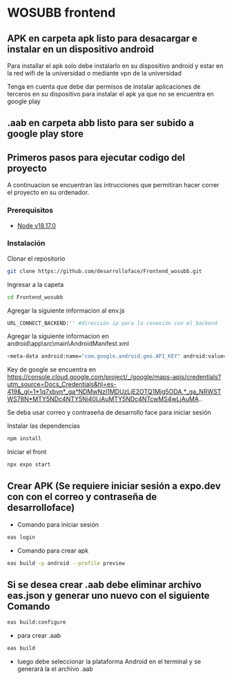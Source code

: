 # WOSUBB frontend

## APK en carpeta apk listo para desacargar e instalar en un dispositivo android

Para installar el apk solo debe instalarlo en su dispositivo android y estar en la red wifi de la universidad o mediante vpn de la universidad

Tenga en cuenta que debe dar permisos de instalar aplicaciones de terceros en su dispositivo para instalar el apk ya que no se encuentra en
google play

## .aab en carpeta abb listo para ser subido a google play store

## Primeros pasos para ejecutar codigo del proyecto

A continuacion se encuentran las intrucciones que permitiran hacer correr el proyecto en su ordenador.

### Prerequisitos

- [Node v18.17.0](https://nodejs.org/es/)

### Instalación

Clonar el repositorio

```bash
git clone https://github.com/desarrolloface/Frontend_wosubb.git
```

Ingresar a la capeta

```bash
cd Frontend_wosubb
```

Agregar la siguiente informacion al env.js

```bash
URL_CONNECT_BACKEND:'' #dirección ip para la conexión con el backend
```

Agregar la siguiente informacion en android\app\src\main\AndroidManifest.xml

```bash
<meta-data android:name="com.google.android.geo.API_KEY" android:value="key aqui"/> #key api google maps
```

Key de google se encuentra en https://console.cloud.google.com/project/_/google/maps-apis/credentials?utm_source=Docs_Credentials&hl=es-419&_gl=1*1q7xbvn*_ga*NDMwNzI1MDUzLjE2OTQ1Mjg5ODA.*_ga_NRWSTWS78N*MTY5NDc4NTY5Ni40LjAuMTY5NDc4NTcwMS4wLjAuMA..

Se deba usar correo y contraseña de desarrollo face para iniciar sesión

Instalar las dependencias

```bash
npm install
```

Iniciar el front

```bash
npx expo start
```

## Crear APK (Se requiere iniciar sesión a expo.dev con con el correo y contraseña de desarrolloface)

- Comando para iniciar sesión

```bash
eas login
```

- Comando para crear apk

```bash
eas build -p android --profile preview
```

## Si se desea crear .aab debe eliminar archivo eas.json y generar uno nuevo con el siguiente Comando

```bash
eas build:configure
```

- para crear .aab

```bash
eas build
```

- luego debe seleccionar la plataforma Android en el terminal y se generará la el archivo .aab
